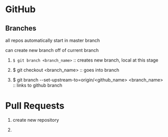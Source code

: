 # GitHub

## Branches

all repos automatically start in master branch

can create new branch off of current branch

1. `$ git branch <branch_name>` :: creates new branch, local at this stage

2. $ git checkout <branch_name> :: goes into branch

3. $ git branch --set-upstream-to=origin/<github_name> <branch_name> :: links to github branch

# Pull Requests

1. create new repository 

2. 

